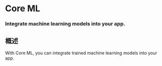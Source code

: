# Core ML
### Integrate machine learning models into your app.
## 概述
With Core ML, you can integrate trained machine learning models into your app.
